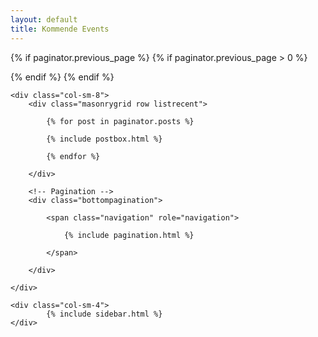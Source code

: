 ```yaml
---
layout: default
title: Kommende Events
---
```


<!-- Posts Index
================================================== -->
{% if paginator.previous_page %}
{% if paginator.previous_page > 0 %}
<div id="jumptopageof"></div>
{% endif %}
{% endif %}    

<section class="recent-posts row">

    <div class="col-sm-8">
        <div class="masonrygrid row listrecent">

            {% for post in paginator.posts %}
         
            {% include postbox.html %}

            {% endfor %}

        </div> 

        <!-- Pagination -->
        <div class="bottompagination">

            <span class="navigation" role="navigation">

                {% include pagination.html %}

            </span>

        </div>

    </div>

    <div class="col-sm-4">
            {% include sidebar.html %}
    </div>

</section>